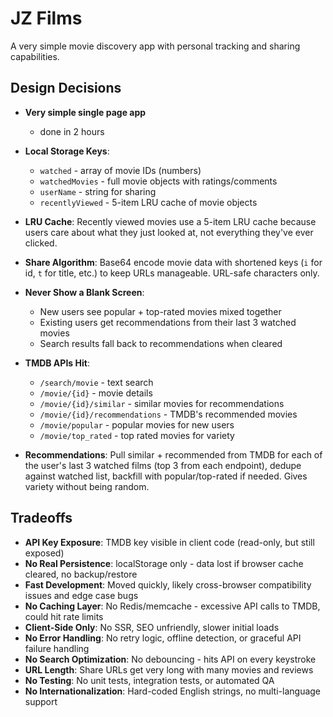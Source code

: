 # JZ Films

A very simple movie discovery app with personal tracking and sharing capabilities.

## Design Decisions
- **Very simple single page app**
  - done in 2 hours

- **Local Storage Keys**:
  - `watched` - array of movie IDs (numbers)
  - `watchedMovies` - full movie objects with ratings/comments
  - `userName` - string for sharing
  - `recentlyViewed` - 5-item LRU cache of movie objects

- **LRU Cache**: Recently viewed movies use a 5-item LRU cache because users care about what they just looked at, not everything they've ever clicked.

- **Share Algorithm**: Base64 encode movie data with shortened keys (`i` for id, `t` for title, etc.) to keep URLs manageable. URL-safe characters only.

- **Never Show a Blank Screen**:
  - New users see popular + top-rated movies mixed together
  - Existing users get recommendations from their last 3 watched movies
  - Search results fall back to recommendations when cleared

- **TMDB APIs Hit**:
  - `/search/movie` - text search
  - `/movie/{id}` - movie details
  - `/movie/{id}/similar` - similar movies for recommendations
  - `/movie/{id}/recommendations` - TMDB's recommended movies
  - `/movie/popular` - popular movies for new users
  - `/movie/top_rated` - top rated movies for variety

- **Recommendations**: Pull similar + recommended from TMDB for each of the user's last 3 watched films (top 3 from each endpoint), dedupe against watched list, backfill with popular/top-rated if needed. Gives variety without being random.


## Tradeoffs

- **API Key Exposure**: TMDB key visible in client code (read-only, but still exposed)
- **No Real Persistence**: localStorage only - data lost if browser cache cleared, no backup/restore
- **Fast Development**: Moved quickly, likely cross-browser compatibility issues and edge case bugs
- **No Caching Layer**: No Redis/memcache - excessive API calls to TMDB, could hit rate limits
- **Client-Side Only**: No SSR, SEO unfriendly, slower initial loads
- **No Error Handling**: No retry logic, offline detection, or graceful API failure handling
- **No Search Optimization**: No debouncing - hits API on every keystroke
- **URL Length**: Share URLs get very long with many movies and reviews
- **No Testing**: No unit tests, integration tests, or automated QA
- **No Internationalization**: Hard-coded English strings, no multi-language support